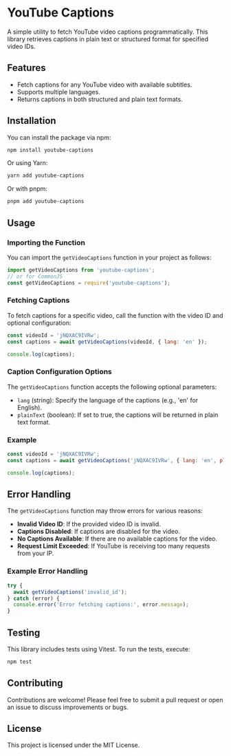 # YouTube Captions

A simple utility to fetch YouTube video captions programmatically. This library retrieves captions in plain text or structured format for specified video IDs.

## Features

- Fetch captions for any YouTube video with available subtitles.
- Supports multiple languages.
- Returns captions in both structured and plain text formats.

## Installation

You can install the package via npm:

```bash
npm install youtube-captions
```

Or using Yarn:

```bash
yarn add youtube-captions
```

Or with pnpm:

```bash
pnpm add youtube-captions
```

## Usage

### Importing the Function

You can import the `getVideoCaptions` function in your project as follows:

```javascript
import getVideoCaptions from 'youtube-captions';
// or for CommonJS
const getVideoCaptions = require('youtube-captions');
```

### Fetching Captions

To fetch captions for a specific video, call the function with the video ID and optional configuration:

```javascript
const videoId = 'jNQXAC9IVRw';
const captions = await getVideoCaptions(videoId, { lang: 'en' });

console.log(captions);
```

### Caption Configuration Options

The `getVideoCaptions` function accepts the following optional parameters:

- `lang` (string): Specify the language of the captions (e.g., 'en' for English).
- `plainText` (boolean): If set to true, the captions will be returned in plain text format.

### Example

```javascript
const videoId = 'jNQXAC9IVRw';
const captions = await getVideoCaptions('jNQXAC9IVRw', { lang: 'en', plainText: true });

console.log(captions);
```

## Error Handling

The `getVideoCaptions` function may throw errors for various reasons:

- **Invalid Video ID**: If the provided video ID is invalid.
- **Captions Disabled**: If captions are disabled for the video.
- **No Captions Available**: If there are no available captions for the video.
- **Request Limit Exceeded**: If YouTube is receiving too many requests from your IP.

### Example Error Handling

```javascript
try {
  await getVideoCaptions('invalid_id');
} catch (error) {
  console.error('Error fetching captions:', error.message);
}
```

## Testing

This library includes tests using Vitest. To run the tests, execute:

```bash
npm test
```

## Contributing

Contributions are welcome! Please feel free to submit a pull request or open an issue to discuss improvements or bugs.

## License

This project is licensed under the MIT License.
